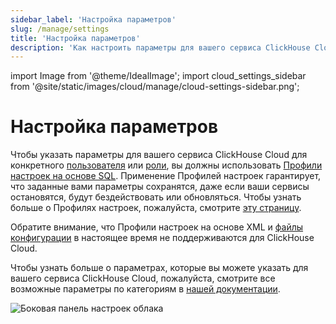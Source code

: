 ```yaml
---
sidebar_label: 'Настройка параметров'
slug: /manage/settings
title: 'Настройка параметров'
description: 'Как настроить параметры для вашего сервиса ClickHouse Cloud для конкретного пользователя или роли'
---
```


import Image from '@theme/IdealImage';
import cloud_settings_sidebar from '@site/static/images/cloud/manage/cloud-settings-sidebar.png';


# Настройка параметров

Чтобы указать параметры для вашего сервиса ClickHouse Cloud для конкретного [пользователя](/operations/access-rights#user-account-management) или [роли](/operations/access-rights#role-management), вы должны использовать [Профили настроек на основе SQL](/operations/access-rights#settings-profiles-management). Применение Профилей настроек гарантирует, что заданные вами параметры сохранятся, даже если ваши сервисы остановятся, будут бездействовать или обновляться. Чтобы узнать больше о Профилях настроек, пожалуйста, смотрите [эту страницу](/operations/settings/settings-profiles.md).

Обратите внимание, что Профили настроек на основе XML и [файлы конфигурации](/operations/configuration-files.md) в настоящее время не поддерживаются для ClickHouse Cloud.

Чтобы узнать больше о параметрах, которые вы можете указать для вашего сервиса ClickHouse Cloud, пожалуйста, смотрите все возможные параметры по категориям в [нашей документации](/operations/settings).

<Image img={cloud_settings_sidebar} size="sm" alt="Боковая панель настроек облака" border/>
